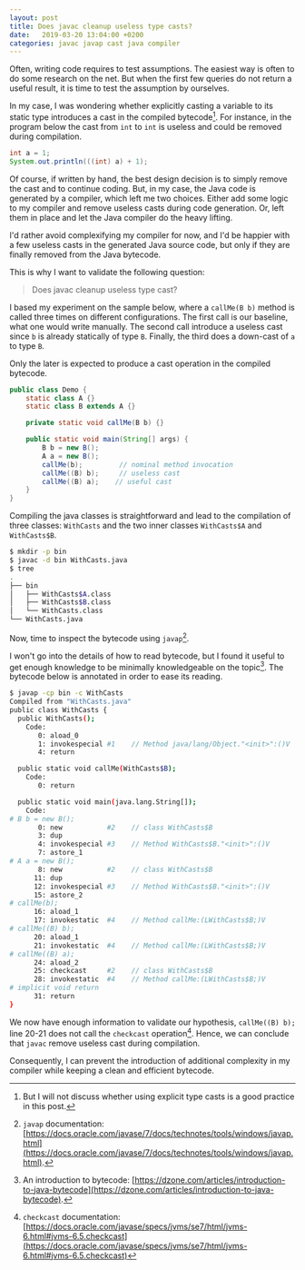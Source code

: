 ```yaml
---
layout: post
title: Does javac cleanup useless type casts?
date:   2019-03-20 13:04:00 +0200
categories: javac javap cast java compiler
---
```


Often, writing code requires to test assumptions.
The easiest way is often to do some research on the net.
But when the first few queries do not return a useful result, it is time to test the assumption by ourselves.

In my case, I was wondering whether explicitly casting a variable to its static type introduces a cast in the compiled bytecode[^1].
For instance, in the program below the cast from `int` to `int` is useless and could be removed during compilation.

```java
int a = 1;
System.out.println(((int) a) + 1);
```

Of course, if written by hand, the best design decision is to simply remove the cast and to continue coding.
But, in my case, the Java code is generated by a compiler, which left me two choices.
Either add some logic to my compiler and remove useless casts during code generation.
Or, left them in place and let the Java compiler do the heavy lifting.

I'd rather avoid complexifying my compiler for now, and I'd be happier with a few useless casts in the generated Java source code, but only if they are finally removed from the Java bytecode.

This is why I want to validate the following question:

> Does javac cleanup useless type cast?

<!--The second solution is (subjectively) better even if implies tradeoffs, for instance an harder to read generated code due to often useless casts scatered on the generated code
#, and more importantly, potential cast in the compile Java code (the assumption we want to validate in this post).

If this assumption is valid, I can consider this design decision viable (and this is a very personal and subjective opinion) and better than the complexification of my compiler logic.

In the rest of the article I want to explore how to valid the following hypothesis.

> Does `javac` remove useless cast during compilation. -->

I based my experiment on the sample below, where a `callMe(B b)` method is called three times on different configurations.
The first call is our baseline, what one would write manually. The second call introduce a useless cast since `b` is already statically of type `B`.
Finally, the third does a down-cast of `a` to type `B`.

Only the later is expected to produce a cast operation in the compiled bytecode.

```java
public class Demo {
    static class A {}
    static class B extends A {}

    private static void callMe(B b) {}

    public static void main(String[] args) {
        B b = new B();
        A a = new B();
        callMe(b);         // nominal method invocation
        callMe((B) b);     // useless cast
        callMe((B) a);    // useful cast
    }
}
```

Compiling the java classes is straightforward and lead to the compilation of three classes: `WithCasts` and the two inner classes `WithCasts$A` and `WithCasts$B`.

```bash
$ mkdir -p bin
$ javac -d bin WithCasts.java
$ tree
.
├── bin
│   ├── WithCasts$A.class
│   ├── WithCasts$B.class
│   └── WithCasts.class
└── WithCasts.java
```


Now, time to inspect the bytecode using `javap`[^2].

I won't go into the details of how to read bytecode, but I found it useful to get enough knowledge to be minimally knowledgeable on the topic[^3].
The bytecode below is annotated in order to ease its reading.

```bash
$ javap -cp bin -c WithCasts   
Compiled from "WithCasts.java"
public class WithCasts {
  public WithCasts();
    Code:
       0: aload_0
       1: invokespecial #1    // Method java/lang/Object."<init>":()V
       4: return

  public static void callMe(WithCasts$B);
    Code:
       0: return

  public static void main(java.lang.String[]);
    Code:
# B b = new B();
       0: new           #2    // class WithCasts$B
       3: dup
       4: invokespecial #3    // Method WithCasts$B."<init>":()V
       7: astore_1
# A a = new B();
       8: new           #2    // class WithCasts$B
      11: dup
      12: invokespecial #3    // Method WithCasts$B."<init>":()V
      15: astore_2
# callMe(b);
      16: aload_1
      17: invokestatic  #4    // Method callMe:(LWithCasts$B;)V
# callMe((B) b);
      20: aload_1
      21: invokestatic  #4    // Method callMe:(LWithCasts$B;)V
# callMe((B) a);
      24: aload_2
      25: checkcast     #2    // class WithCasts$B
      28: invokestatic  #4    // Method callMe:(LWithCasts$B;)V
# implicit void return
      31: return
}
```


We now have enough information to validate our hypothesis, `callMe((B) b);` line 20-21 does not call the `checkcast` operation[^4].
Hence, we can conclude that `javac` remove useless cast during compilation.

Consequently, I can prevent the introduction of additional complexity in my compiler while keeping a clean and efficient bytecode.

[^1]: But I will not discuss whether using explicit type casts is a good practice in this post.
[^2]: `javap` documentation: [https://docs.oracle.com/javase/7/docs/technotes/tools/windows/javap.html](https://docs.oracle.com/javase/7/docs/technotes/tools/windows/javap.html).
[^3]: An introduction to bytecode: [https://dzone.com/articles/introduction-to-java-bytecode](https://dzone.com/articles/introduction-to-java-bytecode).
[^4]: `checkcast` documentation: [https://docs.oracle.com/javase/specs/jvms/se7/html/jvms-6.html#jvms-6.5.checkcast](https://docs.oracle.com/javase/specs/jvms/se7/html/jvms-6.html#jvms-6.5.checkcast)
